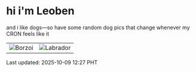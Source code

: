 # hi i'm Leoben

and i like dogs—so have some random dog pics that change whenever my CRON feels like it

|  |  |
|--------|----------|
| ![Borzoi](https://random-dog-vercel.vercel.app/api/random-borzoi?v=1759984027) | ![Labrador](https://random-dog-vercel.vercel.app/api/random-labrador?v=1759984027) |

Last updated: 2025-10-09 12:27 PHT
